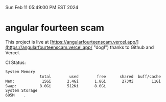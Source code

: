Sun Feb 11 05:49:00 PM EST 2024

# angular fourteen scam


This project is live at [https://angularfourteenscam.vercel.app/](https://angularfourteenscam.vercel.app/ "dog!") thanks to Github and Vercel.

CI Status: 

```bash
System Memory
               total        used        free      shared  buff/cache   available
Mem:            15Gi       2.4Gi       1.8Gi       273Mi        11Gi        12Gi
Swap:          8.0Gi       512Ki       8.0Gi
System Storage
695M	.
```
```bash
